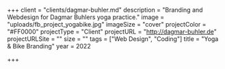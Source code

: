 +++
client = "clients/dagmar-buhler.md"
description = "Branding and Webdesign for Dagmar Buhlers yoga practice."
image = "uploads/fb_project_yogabike.jpg"
imageSize = "cover"
projectColor = "#FF0000"
projectType = "Client"
projectURL = "http://dagmar-buhler.de"
projectURLSite = ""
size = ""
tags = ["Web Design", "Coding"]
title = "Yoga & Bike Branding"
year = 2022

+++
